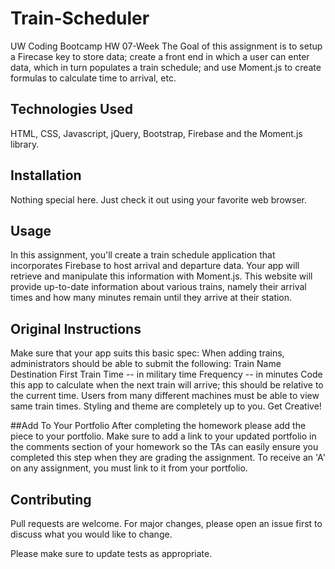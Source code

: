 # Train-Scheduler
UW Coding Bootcamp HW 07-Week
The Goal of this assignment is to setup a Firecase key to store data; create a front end in which a user can enter data, which in turn populates a train schedule; and use Moment.js to create formulas to calculate time to arrival, etc.

## Technologies Used
HTML, CSS, Javascript, jQuery, Bootstrap, Firebase and the Moment.js library.

## Installation
Nothing special here.  Just check it out using your favorite web browser.

## Usage
In this assignment, you'll create a train schedule application that incorporates Firebase to host arrival and departure data. Your app will retrieve and manipulate this information with Moment.js. This website will provide up-to-date information about various trains, namely their arrival times and how many minutes remain until they arrive at their station.

## Original Instructions
Make sure that your app suits this basic spec:
When adding trains, administrators should be able to submit the following:
Train Name
Destination 
First Train Time -- in military time
Frequency -- in minutes
Code this app to calculate when the next train will arrive; this should be relative to the current time.
Users from many different machines must be able to view same train times.
Styling and theme are completely up to you. Get Creative!

##Add To Your Portfolio
After completing the homework please add the piece to your portfolio. Make sure to add a link to your updated portfolio in the comments section of your homework so the TAs can easily ensure you completed this step when they are grading the assignment. To receive an 'A' on any assignment, you must link to it from your portfolio.

## Contributing
Pull requests are welcome. For major changes, please open an issue first to discuss what you would like to change.

Please make sure to update tests as appropriate.
